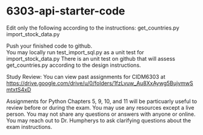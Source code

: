 # 6303-api-starter-code

Edit only the following according to the instructions: 
get_countries.py
import_stock_data.py

Push your finished code to github.  
You may locally run test_import_sql.py as a unit test for import_stock_data.py
There is an unit test on github that will assess get_countries.py according to the design instructions.

Study Review: 
You can view past assignments for CIDM6303 at 
https://drive.google.com/drive/u/0/folders/1fzLvuw_Au8XxAywg5BujvmwSmtxtS4xD 

Assignments for Python Chapters 5, 9, 10, and 11 will be particuarly useful to review before or during the exam. 
You may use any resources except a live person. You may not share any questions or answers with anyone or online. 
You may reach out to Dr. Humpherys to ask clarifying questions about the exam instructions. 